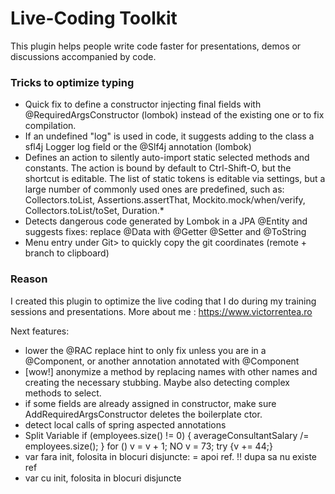 # Live-Coding Toolkit
<!-- Plugin description -->
This plugin helps people write code faster for presentations, demos or discussions accompanied by code.

### Tricks to optimize typing
- Quick fix to define a constructor injecting final fields with @RequiredArgsConstructor (lombok) instead of the existing one or to fix compilation.
- If an undefined "log" is used in code, it suggests adding to the class a sfl4j Logger log field or the @Slf4j annotation (lombok)
- Defines an action to silently auto-import static selected methods and constants. The action is bound by default
  to Ctrl-Shift-O, but the shortcut is editable. The list of static tokens is editable via settings, but a large number
  of commonly used ones are predefined, such as:
  Collectors.toList, Assertions.assertThat, Mockito.mock/when/verify, Collectors.toList/toSet, Duration.*
- Detects dangerous code generated by Lombok in a JPA @Entity and suggests fixes: replace @Data with @Getter @Setter and @ToString
- Menu entry under Git> to quickly copy the git coordinates (remote + branch to clipboard)

### Reason 
I created this plugin to optimize the live coding that I do during my training sessions and presentations. More about me : https://www.victorrentea.ro

Next features:
- lower the @RAC replace hint to only fix unless you are in a @Component, or another annotation annotated with @Component
- [wow!] anonymize a method by replacing names with other names and creating the necessary stubbing. Maybe also detecting complex methods to select.
- if some fields are already assigned in constructor, make sure AddRequiredArgsConstructor deletes the boilerplate ctor.
- detect local calls of spring aspected annotations
- Split Variable
  if (employees.size() != 0) {
    averageConsultantSalary /= employees.size();
  }
  for () v = v + 1;  NO
  v = 73;
  try {v += 44;}
- var fara init, folosita in blocuri disjuncte: = apoi ref. !! dupa sa nu existe ref
- var cu init, folosita in blocuri disjuncte
<!-- Plugin description end -->

